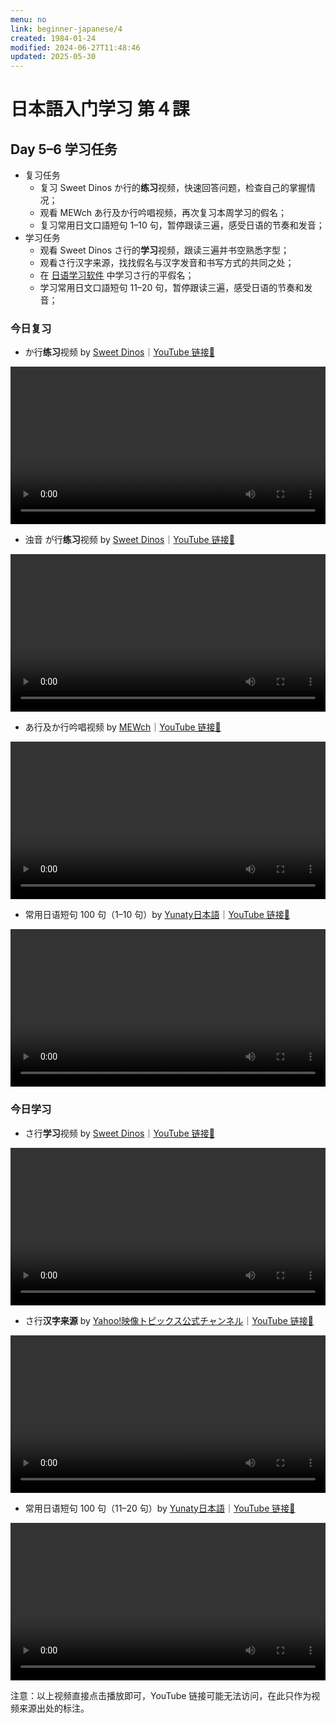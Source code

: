 ```yaml
---
menu: no
link: beginner-japanese/4
created: 1984-01-24
modified: 2024-06-27T11:48:46
updated: 2025-05-30
---
```


# 日本語入门学习 第４課

## Day 5–6 学习任务

- 复习任务
	- 复习 Sweet Dinos か行的**练习**视频，快速回答问题，检查自己的掌握情况；
	- 观看 MEWch あ行及か行吟唱视频，再次复习本周学习的假名；
	- 复习常用日文口語短句 1–10 句，暂停跟读三遍，感受日语的节奏和发音；
- 学习任务
	- 观看 Sweet Dinos さ行的**学习**视频，跟读三遍并书空熟悉字型；
	- 观看さ行汉字来源，找找假名与汉字发音和书写方式的共同之处；
	- 在 [日语学习软件](https://minielephant.net/beginner-japanese/#apps) 中学习さ行的平假名；
	- 学习常用日文口語短句 11–20 句，暂停跟读三遍，感受日语的节奏和发音；

### 今日复习

- か行**练习**视频 by [Sweet Dinos](https://www.youtube.com/@SweetDinos/videos)｜[YouTube 链接🔗](https://youtu.be/aiXez-IUcKA?si=MO8zs-zzvlUyK6cm)

<video width="100%" height="auto" controls>
  <source src="https://mini-elephant-1318622621.cos.ap-chongqing.myqcloud.com/2024/06/25/learn-hiragana-alphabet-characters-practice-2.mp4" type="video/mp4">
</video>

- 浊音 が行**练习**视频 by [Sweet Dinos](https://www.youtube.com/@SweetDinos/videos)｜[YouTube 链接🔗](https://www.youtube.com/watch?v=FzXCSxO0JYQ)

<video width="100%" height="auto" controls>
  <source src="https://mini-elephant-1318622621.cos.ap-chongqing.myqcloud.com/english/learn-hiragana-alphabet-characters-practice-11.mp4" type="video/mp4">
</video>

- あ行及か行吟唱视频 by [MEWch](https://www.youtube.com/@mewch3344)｜[YouTube 链接🔗](https://youtu.be/ecPVGGQ2GIM?si=uN0hHz9ZYEl2nAg4)

<video width="100%" height="auto" controls>
  <source src="https://mini-elephant-1318622621.cos.ap-chongqing.myqcloud.com/2024/06/25/japanese-hiragana-alphabet-song-a-ka-row.mp4" type="video/mp4">
</video>

- 常用日语短句 100 句（1–10 句）by [Yunaty日本語](https://www.youtube.com/@yunaty7700)｜[YouTube 链接🔗](https://youtu.be/v22JJP1GBAI?si=pwQ8u15OKfqNQZpD)

<video width="100%" height="auto" controls>
  <source src="https://mini-elephant-1318622621.cos.ap-chongqing.myqcloud.com/2024/06/23/1-10-japanese-sentences.mp4" type="video/mp4">
</video>

### 今日学习

- さ行**学习**视频 by [Sweet Dinos](https://www.youtube.com/@SweetDinos/videos)｜[YouTube 链接🔗](https://youtu.be/e4SXFcNcomQ?si=ovH0WSfSSDAcIHHf)

<video width="100%" height="auto" controls>
  <source src="https://mini-elephant-1318622621.cos.ap-chongqing.myqcloud.com/2024/06/25/learn-hiragana-alphabet-characters-lesson-3.mp4" type="video/mp4">
</video>

- さ行**汉字来源** by [Yahoo!映像トピックス公式チャンネル](https://www.youtube.com/@yahoo4559)｜[YouTube 链接🔗](https://youtu.be/PQmTf3E8kT4?si=vFun7JsiKWc79Yn2)

<video width="100%" height="auto" controls>
  <source src="https://mini-elephant-1318622621.cos.ap-chongqing.myqcloud.com/2024/06/25/sa-hiragana-kanji.mp4" type="video/mp4">
</video>

- 常用日语短句 100 句（11–20 句）by [Yunaty日本語](https://www.youtube.com/@yunaty7700)｜[YouTube 链接🔗](https://youtu.be/v22JJP1GBAI?si=pwQ8u15OKfqNQZpD)

<video width="100%" height="auto" controls>
  <source src="https://mini-elephant-1318622621.cos.ap-chongqing.myqcloud.com/2024/06/25/11-20-japanese-sentences.mp4" type="video/mp4">
</video>

<span class="caption">注意：以上视频直接点击播放即可，YouTube 链接可能无法访问，在此只作为视频来源出处的标注。</span>
